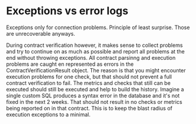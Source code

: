 # Exceptions vs error logs

Exceptions only for connection problems.  Principle of least surprise.  Those are unrecoverable 
anyways.

During contract verification however, it makes sense to collect problems and try to continue on 
as much as possible and report all problems at the end without throwing exceptions. All contract 
parsinng and execution problems are caught en represented as errors in the ContractVerificationResult 
object.  The reason is that you might encounter execution problems for one check, but that should 
not prevent a full contract verification to fail.  The metrics and checks that still can be executed 
should still be executed and help to build the history. Imagine a single custom SQL produces a syntax 
error in the database and it's not fixed in the next 2 weeks. That should not result in no checks or 
metrics being reported on in that contract. This is to keep the blast radius of execution exceptions 
to a minimal.
